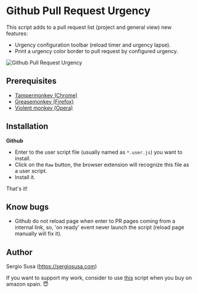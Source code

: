 #  Github Pull Request Urgency

This script adds to a pull request list (project and general view) new features: 

- Urgency configuration toolbar (reload timer and urgency lapse).
- Print a urgency color border to pull request by configured urgency.

![Github Pull Request Urgency](https://i.ibb.co/v3wqwXb/github-pr-urgency.png)

## Prerequisites

- [Tampermonkey (Chrome)](https://tampermonkey.net)
- [Greasemonkey (Firefox)](http://www.greasespot.net)
- [Violent monkey (Opera)](https://addons.opera.com/sk/extensions/details/violent-monkey/)

## Installation

**Github**

- Enter to the user script file (usually named as <code>*.user.js</code>) you want to install.
- Click on the <code>Raw</code> button, the browser extension will recognize this file as a user script.
- Install it.

That's it! 

## Know bugs

- Github do not reload page when enter to PR pages coming from a internal link, so, 'on ready' event never launch the script (reload page manually will fix it).

## Author

Sergio Susa (https://sergiosusa.com)

If you want to support my work, consider to use [this](https://github.com/sergiosusa/my-user-scripts/blob/master/stores/my-amazon-affiliate.user.js) script when you buy on amazon spain. :innocent:
